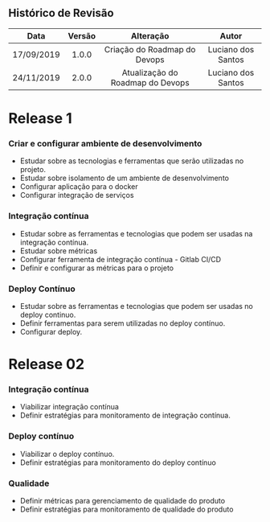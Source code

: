 ## Histórico de Revisão

|Data|Versão|Alteração|Autor|
|:-:|:-:|:-:|:-:|
| 17/09/2019 |   1.0.0  | Criação do Roadmap do Devops | Luciano dos Santos|
| 24/11/2019 |   2.0.0  | Atualização do Roadmap do Devops | Luciano dos Santos |

</p>

# Release 1

### Criar e configurar ambiente de desenvolvimento

* Estudar sobre as tecnologias e ferramentas que serão utilizadas no projeto.
* Estudar sobre isolamento de um ambiente de desenvolvimento
* Configurar aplicação para o docker
* Configurar integração de serviços
</p>

### Integração contínua

* Estudar sobre as ferramentas e tecnologias que podem ser usadas na integração contínua.
* Estudar sobre métricas
* Configurar ferramenta de integração contínua - Gitlab CI/CD
* Definir e configurar as métricas para o projeto
</p>

### Deploy Contínuo

* Estudar sobre as ferramentas e tecnologias que podem ser usadas no deploy continuo.
* Definir ferramentas para serem utilizadas no deploy contínuo.
* Configurar deploy.
</p>

# Release 02

### Integração contínua

* Viabilizar integração contínua
* Definir estratégias para monitoramento de integração contínua.
</p>

### Deploy contínuo

* Viabilizar o deploy contínuo.
* Definir estratégias para monitoramento do deploy contínuo
</p>

### Qualidade

* Definir métricas para gerenciamento de qualidade do produto
* Definir estratégias para monitoramento de qualidade do produto
